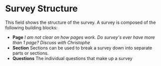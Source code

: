 # Survey Structure 
 This field shows the structure of the survey.  A survey is composed of the following building blocks:  
-  **Page**  *I am not clear on how pages work.  Do survey's ever have more than 1 page? Discuss with Christophe*
- **Section**  Sections can be used to break a survey down into separate parts or sections.  
- **Questions**  The individual questions that make up a survey  
 